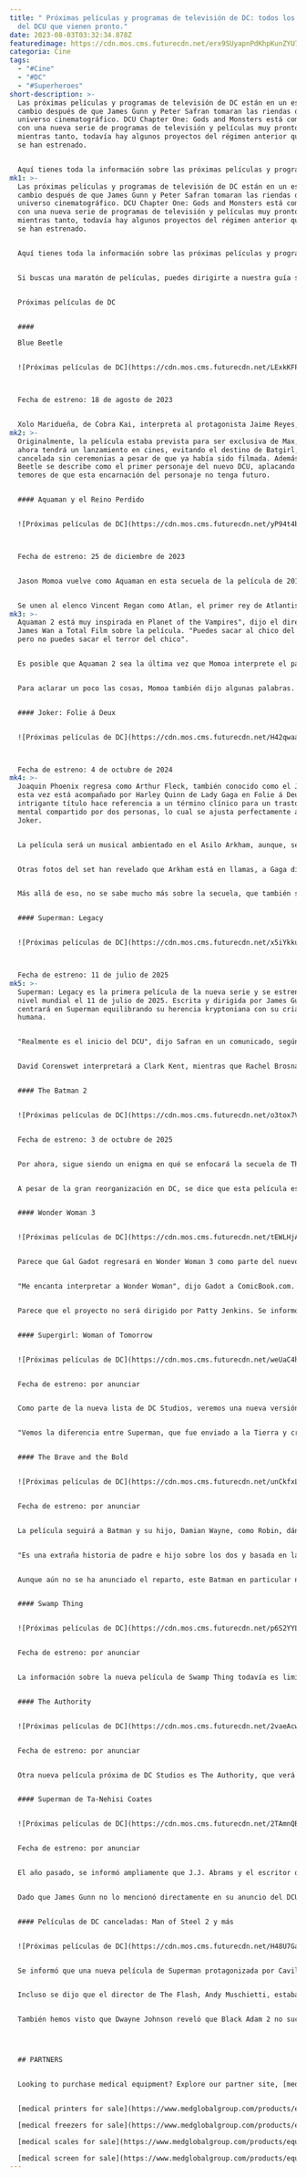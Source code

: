 ```yaml
---
title: " Próximas películas y programas de televisión de DC: todos los títulos
  del DCU que vienen pronto."
date: 2023-08-03T03:32:34.878Z
featuredimage: https://cdn.mos.cms.futurecdn.net/erx9SUyapnPdKhpKunZYU7-970-80.jpg.webp
categoria: Cine
tags:
  - "#Cine"
  - "#DC"
  - "#Superheroes"
short-description: >-
  Las próximas películas y programas de televisión de DC están en un estado de
  cambio después de que James Gunn y Peter Safran tomaran las riendas del
  universo cinematográfico. DCU Chapter One: Gods and Monsters está comenzando
  con una nueva serie de programas de televisión y películas muy pronto, pero
  mientras tanto, todavía hay algunos proyectos del régimen anterior que aún no
  se han estrenado.


  Aquí tienes toda la información sobre las próximas películas y programas de televisión de DC, incluidas las últimas actualizaciones, fechas de lanzamiento y lo que se sabe sobre las tramas. Hasta ahora, este año se ha estrenado Shazam! Fury of the Gods y The Flash, pero todavía quedan dos películas en el calendario para 2023. Además de eso, hay muchas cosas emocionantes que esperar, como The Batman 2, Joker 2, una nueva película de Superman y mucho más.
mk1: >-
  Las próximas películas y programas de televisión de DC están en un estado de
  cambio después de que James Gunn y Peter Safran tomaran las riendas del
  universo cinematográfico. DCU Chapter One: Gods and Monsters está comenzando
  con una nueva serie de programas de televisión y películas muy pronto, pero
  mientras tanto, todavía hay algunos proyectos del régimen anterior que aún no
  se han estrenado.


  Aquí tienes toda la información sobre las próximas películas y programas de televisión de DC, incluidas las últimas actualizaciones, fechas de lanzamiento y lo que se sabe sobre las tramas. Hasta ahora, este año se ha estrenado Shazam! Fury of the Gods y The Flash, pero todavía quedan dos películas en el calendario para 2023. Además de eso, hay muchas cosas emocionantes que esperar, como The Batman 2, Joker 2, una nueva película de Superman y mucho más.


  Si buscas una maratón de películas, puedes dirigirte a nuestra guía sobre cómo ver las películas de DC en orden a través del enlace.


  Próximas películas de DC


  #### 

  Blue Beetle


  ![Próximas películas de DC](https://cdn.mos.cms.futurecdn.net/LExkKFPKR4k72o9CQgvHHf-970-80.jpg.webp "Próximas películas de DC")



  Fecha de estreno: 18 de agosto de 2023


  Xolo Maridueña, de Cobra Kai, interpreta al protagonista Jaime Reyes, quien obtiene un traje con superpoderes cuando un misterioso escarabajo se adhiere a él. Susan Sarandon interpreta a la malvada Victoria Kord. George Lopez interpreta al tío de Jaime, Rudy, mientras que Raoul Max Trujillo interpretará a Carapax, el Hombre Indestructible. El primer tráiler de la película ha sido lanzado y parece ser una experiencia divertida y familiar.
mk2: >-
  Originalmente, la película estaba prevista para ser exclusiva de Max, pero
  ahora tendrá un lanzamiento en cines, evitando el destino de Batgirl, que fue
  cancelada sin ceremonias a pesar de que ya había sido filmada. Además, Blue
  Beetle se describe como el primer personaje del nuevo DCU, aplacando los
  temores de que esta encarnación del personaje no tenga futuro.


  #### Aquaman y el Reino Perdido


  ![Próximas películas de DC](https://cdn.mos.cms.futurecdn.net/yP94t4bTcMoSZapJ3yTjTf-970-80.jpg.webp "Próximas películas de DC")



  Fecha de estreno: 25 de diciembre de 2023


  Jason Momoa vuelve como Aquaman en esta secuela de la película de 2019, que ha sido retrasada hasta diciembre de 2023 (originalmente estaba programada para ser lanzada un año antes). La trama todavía está bajo llave, ni siquiera hay un tráiler todavía, pero sabemos que Yahya Abdul-Mateen II regresará como Black Manta, en un papel más amplio que en la primera película. El villano de la primera película, Orm interpretado por Patrick Wilson, también regresa, junto con Temuera Morrison como Tom Curry, Nicole Kidman como Atlanna, Willem Dafoe como Vulko, Dolph Lundgren como King Nereus, Amber Heard como Mera y Randall Park como Dr. Stephen Shin.


  Se unen al elenco Vincent Regan como Atlan, el primer rey de Atlantis, mientras que Jani Zhao se une como el nuevo personaje Stingray, e Indya Moore interpreta a Karshon, que en los cómics de DC es un tiburón con superpoderes, y Pilou Asbæk de Game of Thrones interpreta un papel misterioso.
mk3: >-
  Aquaman 2 está muy inspirada en Planet of the Vampires", dijo el director
  James Wan a Total Film sobre la película. "Puedes sacar al chico del terror,
  pero no puedes sacar el terror del chico".


  Es posible que Aquaman 2 sea la última vez que Momoa interprete el papel, ya que The Hollywood Reporter indica que, si bien podría salir como Aquaman, podría regresar como el antihéroe Lobo, aunque Deadline dice que el papel de Lobo es solo una especulación, y las posibles reescrituras de la alineación de la Liga de la Justicia dependen del rendimiento de Aquaman 2 y The Flash en taquilla.


  Para aclarar un poco las cosas, Momoa también dijo algunas palabras. "Peter \[Safran] es mi productor \[en Aquaman and the Lost Kingdom], y es un querido amigo", dijo a Total Film. "Creo absolutamente que Aquaman estará involucrado en el DCU. ¡Es real, hermano! ¡No hay nadie más grande que Aquaman! Pero, además, espero que la gente esté emocionada de ver la nueva película. Es divertida. Realmente disfruto haciendo comedia. Hay algunas cosas realmente divertidas con Patrick Wilson. Realmente lo adoro. Nos lo pasamos genial trabajando juntos. Es como si fuéramos hermanos. Hay muchas cosas geniales que suceden en esta película".


  #### Joker: Folie á Deux


  ![Próximas películas de DC](https://cdn.mos.cms.futurecdn.net/H42qwaar4UMdf2nSmdFYEB-970-80.jpg.webp "Próximas películas de DC")



  Fecha de estreno: 4 de octubre de 2024
mk4: >-
  Joaquin Phoenix regresa como Arthur Fleck, también conocido como el Joker, y
  esta vez está acompañado por Harley Quinn de Lady Gaga en Folie á Deux. El
  intrigante título hace referencia a un término clínico para un trastorno
  mental compartido por dos personas, lo cual se ajusta perfectamente a Harley y
  Joker.


  La película será un musical ambientado en el Asilo Arkham, aunque, según Variety, se asemejará más a A Star is Born que a In the Heights, por lo que se espera que la música esté integrada de forma natural en la película. Joker 2 también contará con Brendan Gleeson en un papel desconocido. Catherine Keener también forma parte del elenco, con Zazie Beetz regresando en su papel de la primera película, Sophie. Los videos del set también han confirmado lo que parece ser múltiples Jokers, aunque dado la creativa imaginación de Arthur, podría haber más de lo que parece.


  Otras fotos del set han revelado que Arkham está en llamas, a Gaga disfrazada de Harley Quinn, y a Harley y Joker bailando en esas famosas escaleras. También puedes escuchar a Gaga cantando en un clip.


  Más allá de eso, no se sabe mucho más sobre la secuela, que también se estrenará como título de DC Elseworlds, por ahora.


  #### Superman: Legacy


  ![Próximas películas de DC](https://cdn.mos.cms.futurecdn.net/x5iYkkuaKbD3Z9ouVTZuJS-970-80.jpg.webp "Próximas películas de DC")



  Fecha de estreno: 11 de julio de 2025
mk5: >-
  Superman: Legacy es la primera película de la nueva serie y se estrenará a
  nivel mundial el 11 de julio de 2025. Escrita y dirigida por James Gunn, se
  centrará en Superman equilibrando su herencia kryptoniana con su crianza
  humana.


  "Realmente es el inicio del DCU", dijo Safran en un comunicado, según Deadline. "No es una historia de orígenes, se centra en el equilibrio de Superman entre su herencia kryptoniana y su crianza humana. Él es la encarnación de la verdad, la justicia y el camino americano, es amabilidad en un mundo que considera la amabilidad como algo anticuado".


  David Corenswet interpretará a Clark Kent, mientras que Rachel Brosnahan será Lois Lane.


  #### The Batman 2


  ![Próximas películas de DC](https://cdn.mos.cms.futurecdn.net/o3tox7VBSLdKTYAZDCo9Wn-970-80.jpg.webp "Próximas películas de DC")


  Fecha de estreno: 3 de octubre de 2025


  Por ahora, sigue siendo un enigma en qué se enfocará la secuela de The Batman de Matt Reeves, pero está en proceso - junto con dos programas de televisión derivados, uno sobre el Pingüino y otro sobre el Asilo Arkham. Reeves regresará para escribir y dirigir la secuela, y Robert Pattinson volverá a ponerse la capa, pero más allá de eso, no hay miembros del elenco confirmados. Además, según The Hollywood Reporter, Reeves está reuniéndose con guionistas y directores para crear una serie de películas centradas en los villanos, con personajes como Professor Pyg, Clayface y Scarecrow mencionados.


  A pesar de la gran reorganización en DC, se dice que esta película está a salvo, y Gunn y Reeves han negado las afirmaciones de que el Batman de Pattinson se incorporaría a la serie principal de películas. En cambio, las películas seguirán siendo parte de su propio universo separado, que ahora se conoce como DC Elseworlds.


  #### Wonder Woman 3


  ![Próximas películas de DC](https://cdn.mos.cms.futurecdn.net/tEWLHjApA9XoyuTSRaJpfe-970-80.jpg.webp "Próximas películas de DC")


  Parece que Gal Gadot regresará en Wonder Woman 3 como parte del nuevo DCU después de todo.


  "Me encanta interpretar a Wonder Woman", dijo Gadot a ComicBook.com. "Es algo muy cercano y querido para mí. Según lo que escuché de James y de Peter, vamos a desarrollar juntos una Wonder Woman 3".


  Parece que el proyecto no será dirigido por Patty Jenkins. Se informó que su versión de Wonder Woman 3 no seguirá adelante en su forma actual, lo que habría visto el regreso de Lynda Carter. La directora Patty Jenkins emitió una declaración sobre la situación confirmando que su visión de Wonder Woman 3 no se estaba llevando a cabo.


  #### Supergirl: Woman of Tomorrow


  ![Próximas películas de DC](https://cdn.mos.cms.futurecdn.net/weUaC4hTbFeERPf9MhqCcS-970-80.jpg.webp "Próximas películas de DC")


  Fecha de estreno: por anunciar


  Como parte de la nueva lista de DC Studios, veremos una nueva versión de Supergirl. Basada en la serie de cómics del mismo nombre de Tom King, esta "aventura de ciencia ficción" presentará una Supergirl que "los espectadores no están acostumbrados a ver".


  "Vemos la diferencia entre Superman, que fue enviado a la Tierra y criado por padres amorosos desde que era un bebé", dijo Gunn a Variety. "Y Supergirl, que fue criada en un fragmento de roca de Krypton y observó cómo todos a su alrededor morían y eran asesinados de formas terribles durante los primeros 14 años de su vida".


  #### The Brave and the Bold


  ![Próximas películas de DC](https://cdn.mos.cms.futurecdn.net/unCkfxLxaFd4n6b3x3QcWh-970-80.jpg.webp "Próximas películas de DC")


  Fecha de estreno: por anunciar


  La película seguirá a Batman y su hijo, Damian Wayne, como Robin, dándonos un nuevo vistazo al dúo desde la icónica película de culto de 1997 dirigida por Joel Schumacher, que contó con George Clooney y Chris O'Donnell en los papeles principales.


  "Es una extraña historia de padre e hijo sobre los dos y basada en la etapa de Grant Morrison de Batman", explicó Gunn.


  Aunque aún no se ha anunciado el reparto, este Batman en particular no será el Batman de Robert Pattinson y no tendrá conexión con la película de Matt Reeves.


  #### Swamp Thing


  ![Próximas películas de DC](https://cdn.mos.cms.futurecdn.net/p6S2YYLmxJiiX7e7VCmrmW-970-80.jpg.webp "Próximas películas de DC")


  Fecha de estreno: por anunciar


  La información sobre la nueva película de Swamp Thing todavía es limitada, pero se centrará en los orígenes del misterioso personaje de DC. Según lo que se ha revelado hasta ahora, se espera que sea tonalmente más oscura que los otros proyectos de DC.


  #### The Authority


  ![Próximas películas de DC](https://cdn.mos.cms.futurecdn.net/2vaeAcwrNoNdceXk5kFLxN-970-80.jpg.webp "Próximas películas de DC")


  Fecha de estreno: por anunciar


  Otra nueva película próxima de DC Studios es The Authority, que verá a los personajes de WildStorm unirse al DCU. Tomarán "matters into their own hands to do what they believe is right", según la sinopsis oficial.


  #### Superman de Ta-Nehisi Coates


  ![Próximas películas de DC](https://cdn.mos.cms.futurecdn.net/2TAmnQByPy2JTVyFKzX4DW-970-80.jpg.webp "Próximas películas de DC")


  Fecha de estreno: por anunciar


  El año pasado, se informó ampliamente que J.J. Abrams y el escritor de Black Panther, Ta-Nehisi Coates, se unirían para desarrollar una película de Superman negro. A fines de 2022, Warner Bros. Discovery aseguró a los fanáticos que todavía estaba en marcha, pero no hemos escuchado nada desde entonces.


  Dado que James Gunn no lo mencionó directamente en su anuncio del DCU Chapter One, parece que el proyecto está un poco en el aire. Sin embargo, una cosa es segura: Henry Cavill no volverá a interpretar al héroe titular.


  #### Películas de DC canceladas: Man of Steel 2 y más


  ![Próximas películas de DC](https://cdn.mos.cms.futurecdn.net/H48U7Ga2ka6gvc9FrjiJsX-970-80.jpg.webp "Próximas películas de DC")


  Se informó que una nueva película de Superman protagonizada por Cavill estaba en proceso después de la aparición del personaje en Black Adam, pero eso ya no sucederá ya que el actor ha terminado oficialmente como Superman. Según un informe anterior de The Hollywood Reporter, Warner Bros. estaba interesado en que Cavill regresara para otra película en solitario que sería esencialmente Man of Steel 2, y el prolífico productor de DC, Charles Roven, ya estaba a bordo, y la búsqueda estaba en marcha para encontrar guionistas. Cavill insinuó su regreso más tarde en Instagram.


  Incluso se dijo que el director de The Flash, Andy Muschietti, estaba interesado en dirigir el proyecto, con un tono similar al de la película de Richard Donner sobre Superman. Un informe ligeramente contradictorio de Deadline indicaba que el estudio sí escuchó una propuesta de Roven y un escritor desconocido, pero no les entusiasmó, optando en cambio por esperar los planes de Gunn y Safran. Ahora que han tomado el control del universo de DC, Man of Steel 2 está muerta.


  También hemos visto que Dwayne Johnson reveló que Black Adam 2 no sucederá en el corto plazo. El actor emitió una declaración diciendo que se reunió con Gunn y Safran y se le informó que Black Adam no formaba parte de sus planes de DC, pero quizás podría volver en el futuro en el multiverso. La jerarquía de poder en el universo de DC ha cambiado, pero no a favor de Johnson.




  ## PARTNERS


  Looking to purchase medical equipment? Explore our partner site, [medglobalgroup.com](medglobalgroup.com), for a wide range of options tailored to your needs.


  [medical printers for sale](https://www.medglobalgroup.com/products/equipment/printers)

  [medical freezers for sale](https://www.medglobalgroup.com/products/equipment/refrigerators-and-freezers)

  [medical scales for sale](https://www.medglobalgroup.com/products/equipment/scales)

  [medical screen for sale](https://www.medglobalgroup.com/products/equipment/screens)
---
```

